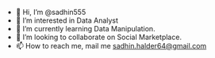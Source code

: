 - 👋 Hi, I’m @sadhin555
- 👀 I’m interested in Data Analyst
- 🌱 I’m currently learning Data Manipulation.
- 💞️ I’m looking to collaborate on Social Marketplace.
- 📫 How to reach me, mail me sadhin.halder64@gmail.com

<!---
sadhin555/sadhin555 is a ✨ special ✨ repository because its `README.md` (this file) appears on your GitHub profile.
You can click the Preview link to take a look at your changes.
--->
